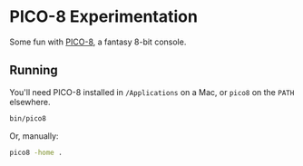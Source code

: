 # PICO-8 Experimentation

Some fun with [PICO-8](https://www.lexaloffle.com/pico-8.php), a fantasy 8-bit console.

## Running

You'll need PICO-8 installed in `/Applications` on a Mac, or `pico8` on the `PATH` elsewhere.

```bash
bin/pico8
```

Or, manually:
```bash
pico8 -home .
```

